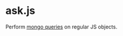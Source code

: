 # ask.js

Perform [mongo queries](http://www.mongodb.org/display/DOCS/Querying) on regular JS objects.

